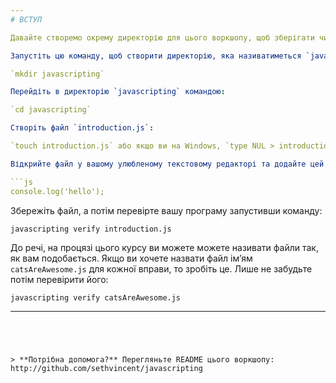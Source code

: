 ```yaml
---
# ВСТУП

Давайте створемо окрему директорію для цього воркшопу, щоб зберігати чистоту в наших файлах.

Запустіть цю команду, щоб створити директорію, яка називатиметься `javascripting` (або будь-як інакше):

`mkdir javascripting`

Перейдіть в директорію `javascripting` командою:

`cd javascripting`

Створіть файл `introduction.js`:

`touch introduction.js` або якщо ви на Windows, `type NUL > introduction.js` (`type` це частина команди!)

Відкрийте файл у вашому улюбленому текстовому редакторі та додайте цей текст:

```js
console.log('hello');
```
Збережіть файл, а потім перевірте вашу програму запустивши команду:

`javascripting verify introduction.js`

До речі, на процязі цього курсу ви можете можете називати файли так, як вам подобається. Якщо ви хочете назвати файл ім’ям `catsAreAwesome.js` для кожної вправи, то зробіть це. Лише не забудьте потім перевірити його:

`javascripting verify catsAreAwesome.js`

---  
```




> **Потрібна допомога?** Перегляньте README цього воркшопу: http://github.com/sethvincent/javascripting
